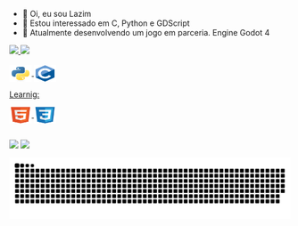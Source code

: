 - 👋 Oi, eu sou Lazim
- 👀 Estou interessado em C, Python e GDScript
- 🌱 Atualmente desenvolvendo um jogo em parceria. Engine Godot 4

<div>
  <a href="https://github.com/LazimR">
  <img height="180em" src="https://github-readme-stats.vercel.app/api?username=LazimR&show_icons=true&theme=dark&include_all_commits=true&count_private=true"/>
  <img height="180em" src="https://github-readme-stats.vercel.app/api/top-langs/?username=LazimR&layout=compact&langs_count=7&theme=dark"/>
</div>
<div style="display: inline_block"><br>
  <img align="center" alt="Vini-CSS" height="30" width="40" src="https://raw.githubusercontent.com/devicons/devicon/master/icons/python/python-original.svg">
  <img align="center" alt="Vini-CSS" height="30" width="40" src="https://raw.githubusercontent.com/devicons/devicon/master/icons/c/c-original.svg">
  <p>Learnig:</p>
  <img align="center" alt="Vini-CSS" height="30" width="40" src="https://raw.githubusercontent.com/devicons/devicon/master/icons/html5/html5-original.svg">
  <img align="center" alt="Vini-CSS" height="30" width="40" src="https://raw.githubusercontent.com/devicons/devicon/master/icons/css3/css3-original.svg">

</div>
  
  ##
 
<div> 
  <a href="https://instagram.com/Laz1mr" target="_blank"><img src="https://img.shields.io/badge/-Instagram-%23E4405F?style=for-the-badge&logo=instagram&logoColor=white" target="_blank"></a>
  <a href="https://www.linkedin.com/in/lazaro-claubert-344a82211/" target="_blank"><img src="https://img.shields.io/badge/-LinkedIn-%230077B5?style=for-the-badge&logo=linkedin&logoColor=white" target="_blank"></a> 
 
  ![Snake animation](https://github.com/LazimR/LazimR/blob/output/github-contribution-grid-snake.svg)
